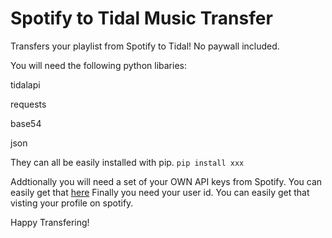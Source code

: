 # Spotify to Tidal Music Transfer
Transfers your playlist from Spotify to Tidal! No paywall included.


You will need the following python libaries:

tidalapi

requests

base54

json

They can all be easily installed with pip. ``pip install xxx ``

Addtionally you will need a set of your OWN API keys from Spotify. You can easily get that [here](https://developer.spotify.com/dashboard/login)
Finally you need your user id. You can easily get that visting your profile on spotify.

Happy Transfering!

